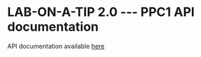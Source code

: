 # LAB-ON-A-TIP 2.0   ---  PPC1 API documentation

API documentation available <a href="https://bellonemauro.github.io/PPC1API-docs.io/">here</a>
